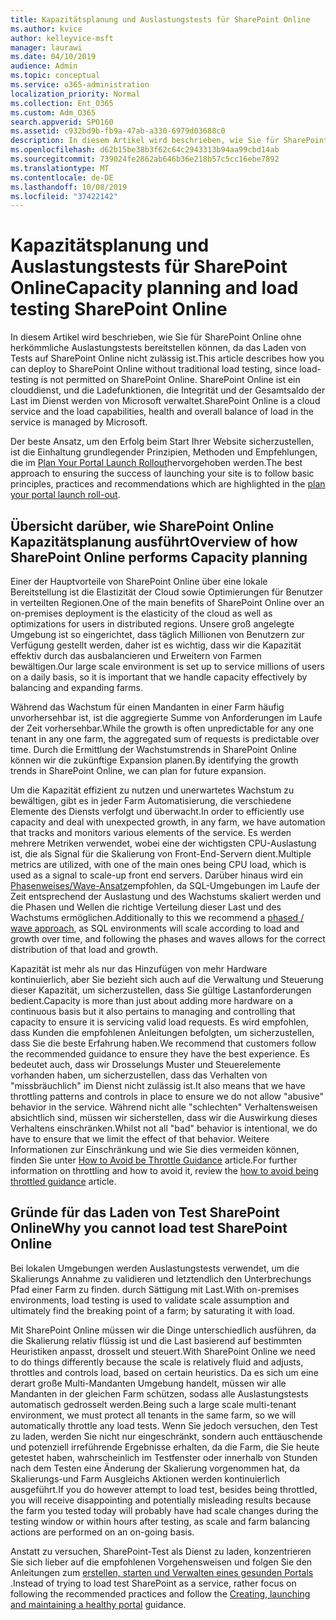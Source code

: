 ```yaml
---
title: Kapazitätsplanung und Auslastungstests für SharePoint Online
ms.author: kvice
author: kelleyvice-msft
manager: laurawi
ms.date: 04/10/2019
audience: Admin
ms.topic: conceptual
ms.service: o365-administration
localization_priority: Normal
ms.collection: Ent_O365
ms.custom: Adm_O365
search.appverid: SPO160
ms.assetid: c932bd9b-fb9a-47ab-a330-6979d03688c0
description: In diesem Artikel wird beschrieben, wie Sie für SharePoint Online bereitstellen können, ohne herkömmliche Auslastungstests durchführen zu müssen, da dies nicht zulässig ist.
ms.openlocfilehash: d62b15be38b3f62c64c2943313b94aa99cbd14ab
ms.sourcegitcommit: 739024fe2862ab646b36e218b57c5cc16ebe7892
ms.translationtype: MT
ms.contentlocale: de-DE
ms.lasthandoff: 10/08/2019
ms.locfileid: "37422142"
---
```

# <a name="capacity-planning-and-load-testing-sharepoint-online"></a><span data-ttu-id="ee158-103">Kapazitätsplanung und Auslastungstests für SharePoint Online</span><span class="sxs-lookup"><span data-stu-id="ee158-103">Capacity planning and load testing SharePoint Online</span></span>
<span data-ttu-id="ee158-104">In diesem Artikel wird beschrieben, wie Sie für SharePoint Online ohne herkömmliche Auslastungstests bereitstellen können, da das Laden von Tests auf SharePoint Online nicht zulässig ist.</span><span class="sxs-lookup"><span data-stu-id="ee158-104">This article describes how you can deploy to SharePoint Online without traditional load testing, since load-testing is not permitted on SharePoint Online.</span></span> <span data-ttu-id="ee158-105">SharePoint Online ist ein clouddienst, und die Ladefunktionen, die Integrität und der Gesamtsaldo der Last im Dienst werden von Microsoft verwaltet.</span><span class="sxs-lookup"><span data-stu-id="ee158-105">SharePoint Online is a cloud service and the load capabilities, health and overall balance of load in the service is managed by Microsoft.</span></span>
  
<span data-ttu-id="ee158-106">Der beste Ansatz, um den Erfolg beim Start Ihrer Website sicherzustellen, ist die Einhaltung grundlegender Prinzipien, Methoden und Empfehlungen, die im [Plan Your Portal Launch Rollout](https://docs.microsoft.com/office365/enterprise/planportallaunchroll-out)hervorgehoben werden.</span><span class="sxs-lookup"><span data-stu-id="ee158-106">The best approach to ensuring the success of launching your site is to follow basic principles, practices and recommendations which are highlighted in the [plan your portal launch roll-out](https://docs.microsoft.com/office365/enterprise/planportallaunchroll-out).</span></span>

## <a name="overview-of-how-sharepoint-online-performs-capacity-planning"></a><span data-ttu-id="ee158-107">Übersicht darüber, wie SharePoint Online Kapazitätsplanung ausführt</span><span class="sxs-lookup"><span data-stu-id="ee158-107">Overview of how SharePoint Online performs Capacity planning</span></span> 
<span data-ttu-id="ee158-108">Einer der Hauptvorteile von SharePoint Online über eine lokale Bereitstellung ist die Elastizität der Cloud sowie Optimierungen für Benutzer in verteilten Regionen.</span><span class="sxs-lookup"><span data-stu-id="ee158-108">One of the main benefits of SharePoint Online over an on-premises deployment is the elasticity of the cloud as well as optimizations for users in distributed regions.</span></span> <span data-ttu-id="ee158-109">Unsere groß angelegte Umgebung ist so eingerichtet, dass täglich Millionen von Benutzern zur Verfügung gestellt werden, daher ist es wichtig, dass wir die Kapazität effektiv durch das ausbalancieren und Erweitern von Farmen bewältigen.</span><span class="sxs-lookup"><span data-stu-id="ee158-109">Our large scale environment is set up to service millions of users on a daily basis, so it is important that we handle capacity effectively by balancing and expanding farms.</span></span>
  
<span data-ttu-id="ee158-110">Während das Wachstum für einen Mandanten in einer Farm häufig unvorhersehbar ist, ist die aggregierte Summe von Anforderungen im Laufe der Zeit vorhersehbar.</span><span class="sxs-lookup"><span data-stu-id="ee158-110">While the growth is often unpredictable for any one tenant in any one farm, the aggregated sum of requests is predictable over time.</span></span> <span data-ttu-id="ee158-111">Durch die Ermittlung der Wachstumstrends in SharePoint Online können wir die zukünftige Expansion planen.</span><span class="sxs-lookup"><span data-stu-id="ee158-111">By identifying the growth trends in SharePoint Online, we can plan for future expansion.</span></span>
  
<span data-ttu-id="ee158-112">Um die Kapazität effizient zu nutzen und unerwartetes Wachstum zu bewältigen, gibt es in jeder Farm Automatisierung, die verschiedene Elemente des Diensts verfolgt und überwacht.</span><span class="sxs-lookup"><span data-stu-id="ee158-112">In order to efficiently use capacity and deal with unexpected growth, in any farm, we have automation that tracks and monitors various elements of the service.</span></span> <span data-ttu-id="ee158-113">Es werden mehrere Metriken verwendet, wobei eine der wichtigsten CPU-Auslastung ist, die als Signal für die Skalierung von Front-End-Servern dient.</span><span class="sxs-lookup"><span data-stu-id="ee158-113">Multiple metrics are utilized, with one of the main ones being CPU load, which is used as a signal to scale-up front end servers.</span></span> <span data-ttu-id="ee158-114">Darüber hinaus wird ein [Phasenweises/Wave-Ansatz](https://docs.microsoft.com/office365/enterprise/planportallaunchroll-out)empfohlen, da SQL-Umgebungen im Laufe der Zeit entsprechend der Auslastung und des Wachstums skaliert werden und die Phasen und Wellen die richtige Verteilung dieser Last und des Wachstums ermöglichen.</span><span class="sxs-lookup"><span data-stu-id="ee158-114">Additionally to this we recommend a [phased / wave approach](https://docs.microsoft.com/office365/enterprise/planportallaunchroll-out), as SQL environments will scale according to load and growth over time, and following the phases and waves allows for the correct distribution of that load and growth.</span></span> 

<span data-ttu-id="ee158-115">Kapazität ist mehr als nur das Hinzufügen von mehr Hardware kontinuierlich, aber Sie bezieht sich auch auf die Verwaltung und Steuerung dieser Kapazität, um sicherzustellen, dass Sie gültige Lastanforderungen bedient.</span><span class="sxs-lookup"><span data-stu-id="ee158-115">Capacity is more than just about adding more hardware on a continuous basis but it also pertains to managing and controlling that capacity to ensure it is servicing valid load requests.</span></span> <span data-ttu-id="ee158-116">Es wird empfohlen, dass Kunden die empfohlenen Anleitungen befolgten, um sicherzustellen, dass Sie die beste Erfahrung haben.</span><span class="sxs-lookup"><span data-stu-id="ee158-116">We recommend that customers follow the recommended guidance to ensure they have the best experience.</span></span> <span data-ttu-id="ee158-117">Es bedeutet auch, dass wir Drosselungs Muster und Steuerelemente vorhanden haben, um sicherzustellen, dass das Verhalten von "missbräuchlich" im Dienst nicht zulässig ist.</span><span class="sxs-lookup"><span data-stu-id="ee158-117">It also means that we have throttling patterns and controls in place to ensure we do not allow "abusive" behavior in the service.</span></span> <span data-ttu-id="ee158-118">Während nicht alle "schlechten" Verhaltensweisen absichtlich sind, müssen wir sicherstellen, dass wir die Auswirkung dieses Verhaltens einschränken.</span><span class="sxs-lookup"><span data-stu-id="ee158-118">Whilst not all "bad" behavior is intentional, we do have to ensure that we limit the effect of that behavior.</span></span> <span data-ttu-id="ee158-119">Weitere Informationen zur Einschränkung und wie Sie dies vermeiden können, finden Sie unter [How to Avoid be Throttle Guidance](https://docs.microsoft.com/sharepoint/dev/general-development/how-to-avoid-getting-throttled-or-blocked-in-sharepoint-online) article.</span><span class="sxs-lookup"><span data-stu-id="ee158-119">For further information on throttling and how to avoid it, review the [how to avoid being throttled guidance](https://docs.microsoft.com/sharepoint/dev/general-development/how-to-avoid-getting-throttled-or-blocked-in-sharepoint-online) article.</span></span>

## <a name="why-you-cannot-load-test-sharepoint-online"></a><span data-ttu-id="ee158-120">Gründe für das Laden von Test SharePoint Online</span><span class="sxs-lookup"><span data-stu-id="ee158-120">Why you cannot load test SharePoint Online</span></span>
<span data-ttu-id="ee158-121">Bei lokalen Umgebungen werden Auslastungstests verwendet, um die Skalierungs Annahme zu validieren und letztendlich den Unterbrechungs Pfad einer Farm zu finden. durch Sättigung mit Last.</span><span class="sxs-lookup"><span data-stu-id="ee158-121">With on-premises environments, load testing is used to validate scale assumption and ultimately find the breaking point of a farm; by saturating it with load.</span></span> 

<span data-ttu-id="ee158-122">Mit SharePoint Online müssen wir die Dinge unterschiedlich ausführen, da die Skalierung relativ flüssig ist und die Last basierend auf bestimmten Heuristiken anpasst, drosselt und steuert.</span><span class="sxs-lookup"><span data-stu-id="ee158-122">With SharePoint Online we need to do things differently because the scale is relatively fluid and adjusts, throttles and controls load, based on certain heuristics.</span></span> <span data-ttu-id="ee158-123">Da es sich um eine derart große Multi-Mandanten Umgebung handelt, müssen wir alle Mandanten in der gleichen Farm schützen, sodass alle Auslastungstests automatisch gedrosselt werden.</span><span class="sxs-lookup"><span data-stu-id="ee158-123">Being such a large scale multi-tenant environment, we must protect all tenants in the same farm, so we will automatically throttle any load tests.</span></span> <span data-ttu-id="ee158-124">Wenn Sie jedoch versuchen, den Test zu laden, werden Sie nicht nur eingeschränkt, sondern auch enttäuschende und potenziell irreführende Ergebnisse erhalten, da die Farm, die Sie heute getestet haben, wahrscheinlich im Testfenster oder innerhalb von Stunden nach dem Testen eine Änderung der Skalierung vorgenommen hat, da Skalierungs-und Farm Ausgleichs Aktionen werden kontinuierlich ausgeführt.</span><span class="sxs-lookup"><span data-stu-id="ee158-124">If you do however attempt to load test, besides being throttled, you will receive disappointing and potentially misleading results because the farm you tested today will probably have had scale changes during the testing window or within hours after testing, as scale and farm balancing actions are performed on an on-going basis.</span></span>

<span data-ttu-id="ee158-125">Anstatt zu versuchen, SharePoint-Test als Dienst zu laden, konzentrieren Sie sich lieber auf die empfohlenen Vorgehensweisen und folgen Sie den Anleitungen zum [erstellen, starten und Verwalten eines gesunden Portals](https://go.microsoft.com/fwlink/?linkid=2105838) .</span><span class="sxs-lookup"><span data-stu-id="ee158-125">Instead of trying to load test SharePoint as a service, rather focus on following the recommended practices and follow the [Creating, launching and maintaining a healthy portal](https://go.microsoft.com/fwlink/?linkid=2105838) guidance.</span></span>
